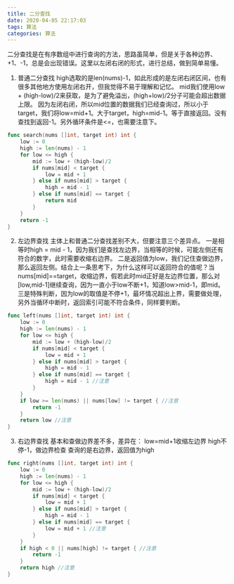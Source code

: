 ```yaml
---
title: 二分查找
date: 2020-04-05 22:17:03
tags: 算法
categories: 算法
---
```


二分查找是在有序数组中进行查询的方法，思路虽简单，但是关于各种边界、+1、-1，总是会出现错误。这里以左闭右闭的形式，进行总结，做到简单易懂。

<!-- more -->

1. 普通二分查找
high选取的是len(nums)-1，如此形成的是左闭右闭区间，也有很多其他地方使用左闭右开，但我觉得不易于理解和记忆。
mid我们使用low + (high-low)/2来获取，是为了避免溢出，(high+low)/2分子可能会超出数据上限。
因为左闭右闭，所以mid位置的数据我们已经查询过，所以小于target，我们将low=mid+1。大于target，high=mid-1。等于直接返回。没有查找到返回-1。另外循环条件是<=，也需要注意下。
``` go
func search(nums []int, target int) int {
	low := 0
	high := len(nums) - 1
	for low <= high {
		mid := low + (high-low)/2
		if nums[mid] < target {
			low = mid + 1
		} else if nums[mid] > target {
			high = mid - 1
		} else if nums[mid] == target {
			return mid
		}
	}
	return -1
}
```

2. 左边界查找
主体上和普通二分查找差别不大，但要注意三个差异点。
一是相等时high = mid - 1，因为我们是查找左边界，当相等的时候，可能左侧还有符合的数字，此时需要收缩右边界。
二是返回值为low，我们记住查做边界，那么返回左侧。结合上一条思考下，为什么这样可以返回符合的值呢？当nums[mid]==target，收缩边界，假若此时mid正好是左边界位置，那么对[low,mid-1]继续查询，因为一直小于low不断+1，知道low>mid-1，即mid。
三是特殊判断，因为low的取值是不停+1，最坏情况超出上界，需要做处理，另外当循环中断时，返回索引可能不符合条件，同样要判断。
``` go
func left(nums []int, target int) int {
	low := 0
	high := len(nums) - 1
	for low <= high {
		mid := low + (high-low)/2
		if nums[mid] < target {
			low = mid + 1
		} else if nums[mid] > target {
			high = mid - 1
		} else if nums[mid] == target {
			high = mid - 1 //注意
		}
	}
	if low >= len(nums) || nums[low] != target { //注意
		return -1
	}
	return low //注意
}
```

3. 右边界查找
基本和查做边界差不多，差异在：
low=mid+1收缩左边界
high不停-1，做边界检查
查询的是右边界，返回值为high
``` go
func right(nums []int, target int) int {
	low := 0
	high := len(nums) - 1
	for low <= high {
		mid := low + (high-low)/2
		if nums[mid] < target {
			low = mid + 1
		} else if nums[mid] > target {
			high = mid - 1
		} else if nums[mid] == target {
			low = mid + 1 //注意
		}
	}
	if high < 0 || nums[high] != target { //注意
		return -1
	}
	return high //注意
}
```
